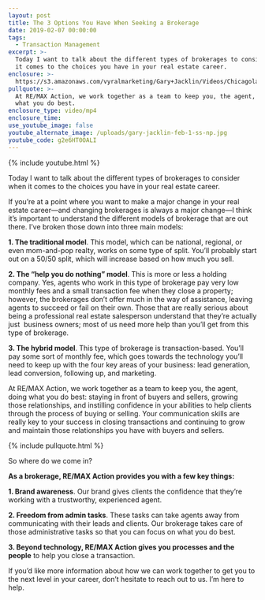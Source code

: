 ```yaml
---
layout: post
title: The 3 Options You Have When Seeking a Brokerage
date: 2019-02-07 00:00:00
tags:
  - Transaction Management
excerpt: >-
  Today I want to talk about the different types of brokerages to consider when
  it comes to the choices you have in your real estate career.
enclosure: >-
  https://s3.amazonaws.com/vyralmarketing/Gary+Jacklin/Videos/Chicagoland+Real+Estate+-+The+3+Options+You+Have+When+Seeking+a+Brokerage.mp4
pullquote: >-
  At RE/MAX Action, we work together as a team to keep you, the agent, doing
  what you do best.
enclosure_type: video/mp4
enclosure_time:
use_youtube_image: false
youtube_alternate_image: /uploads/gary-jacklin-feb-1-ss-np.jpg
youtube_code: g2e6HT0OALI
---
```


{% include youtube.html %}

Today I want to talk about the different types of brokerages to consider when it comes to the choices you have in your real estate career.

If you’re at a point where you want to make a major change in your real estate career—and changing brokerages is always a major change—I think it’s important to understand the different models of brokerage that are out there. I’ve broken those down into three main models:

**1. The traditional model**. This model, which can be national, regional, or even mom-and-pop realty, works on some type of split. You’ll probably start out on a 50/50 split, which will increase based on how much you sell.

**2. The “help you do nothing” model**. This is more or less a holding company. Yes, agents who work in this type of brokerage pay very low monthly fees and a small transaction fee when they close a property; however, the brokerages don’t offer much in the way of assistance, leaving agents to succeed or fail on their own. Those that are really serious about being a professional real estate salesperson understand that they’re actually just &nbsp;business owners; most of us need more help than you’ll get from this type of brokerage.

**3. The hybrid model**. This type of brokerage is transaction-based. You’ll pay some sort of monthly fee, which goes towards the technology you’ll need to keep up with the four key areas of your business: lead generation, lead conversion, following up, and marketing.

At RE/MAX Action, we work together as a team to keep you, the agent, doing what you do best: staying in front of buyers and sellers, growing those relationships, and instilling confidence in your abilities to help clients through the process of buying or selling. Your communication skills are really key to your success in closing transactions and continuing to grow and maintain those relationships you have with buyers and sellers.

{% include pullquote.html %}

So where do we come in?

**As a brokerage, RE/MAX Action provides you with a few key things:**

**1. Brand awareness**. Our brand gives clients the confidence that they’re working with a trustworthy, experienced agent.

**2. Freedom from admin tasks**. These tasks can take agents away from communicating with their leads and clients. Our brokerage takes care of those administrative tasks so that you can focus on what you do best.

**3. Beyond technology, RE/MAX Action gives you processes and the people** to help you close a transaction.

If you’d like more information about how we can work together to get you to the next level in your career, don’t hesitate to reach out to us. I’m here to help.